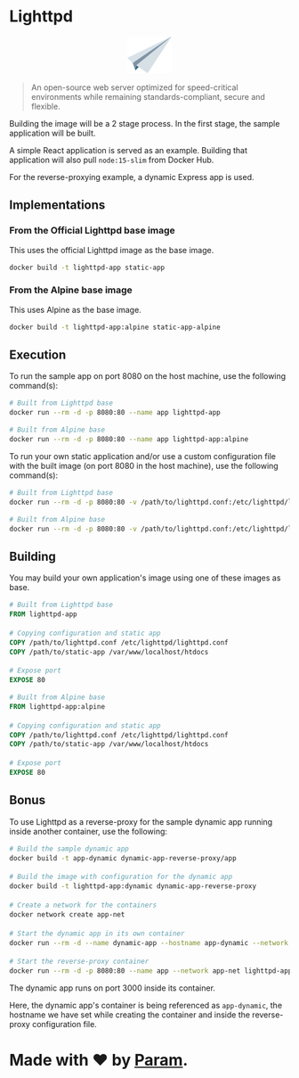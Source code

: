 # Lighttpd
<p align='center'><img src='../../docs/lighttpd.svg' width='80'></p>

> An open-source web server optimized for speed-critical environments while remaining standards-compliant, secure and flexible.

Building the image will be a 2 stage process. In the
first stage, the sample application will be built.

A simple React application is served as an example. Building
that application will also pull `node:15-slim` from Docker Hub.

For the reverse-proxying example, a dynamic Express app is used.

## Implementations
### From the Official Lighttpd base image
This uses the official Lighttpd image as the base image.
```bash
docker build -t lighttpd-app static-app
```

### From the Alpine base image
This uses Alpine as the base image.
```bash
docker build -t lighttpd-app:alpine static-app-alpine
```

## Execution
To run the sample app on port 8080 on the host machine,
use the following command(s):
```bash
# Built from Lighttpd base
docker run --rm -d -p 8080:80 --name app lighttpd-app
```
```bash
# Built from Alpine base
docker run --rm -d -p 8080:80 --name app lighttpd-app:alpine
```

To run your own static application and/or use a custom configuration
file with the built image (on port 8080 in the host machine), use the following command(s):
```bash
# Built from Lighttpd base
docker run --rm -d -p 8080:80 -v /path/to/lighttpd.conf:/etc/lighttpd/lighttpd.conf:ro -v /path/to/static-app:/var/www/localhost/htdocs:ro --name app lighttpd-app
```
```bash
# Built from Alpine base
docker run --rm -d -p 8080:80 -v /path/to/lighttpd.conf:/etc/lighttpd/lighttpd.conf:ro -v /path/to/static-app:/var/www/localhost/htdocs:ro --name app lighttpd-app:alpine
```

## Building
You may build your own application's
image using one of these images as base.
```Dockerfile
# Built from Lighttpd base
FROM lighttpd-app

# Copying configuration and static app
COPY /path/to/lighttpd.conf /etc/lighttpd/lighttpd.conf
COPY /path/to/static-app /var/www/localhost/htdocs

# Expose port
EXPOSE 80
```
```Dockerfile
# Built from Alpine base
FROM lighttpd-app:alpine

# Copying configuration and static app
COPY /path/to/lighttpd.conf /etc/lighttpd/lighttpd.conf
COPY /path/to/static-app /var/www/localhost/htdocs

# Expose port
EXPOSE 80
```

## Bonus
To use Lighttpd as a reverse-proxy for the sample dynamic app
running inside another container, use the following:
```bash
# Build the sample dynamic app
docker build -t app-dynamic dynamic-app-reverse-proxy/app

# Build the image with configuration for the dynamic app
docker build -t lighttpd-app:dynamic dynamic-app-reverse-proxy

# Create a network for the containers
docker network create app-net

# Start the dynamic app in its own container
docker run --rm -d --name dynamic-app --hostname app-dynamic --network app-net app-dynamic

# Start the reverse-proxy container
docker run --rm -d -p 8080:80 --name app --network app-net lighttpd-app:dynamic
```
The dynamic app runs on port 3000 inside its container.

Here, the dynamic app's container is being referenced as `app-dynamic`, the
hostname we have set while creating the container and inside the reverse-proxy
configuration file.

# Made with ❤ by [Param](https://www.paramsid.com).